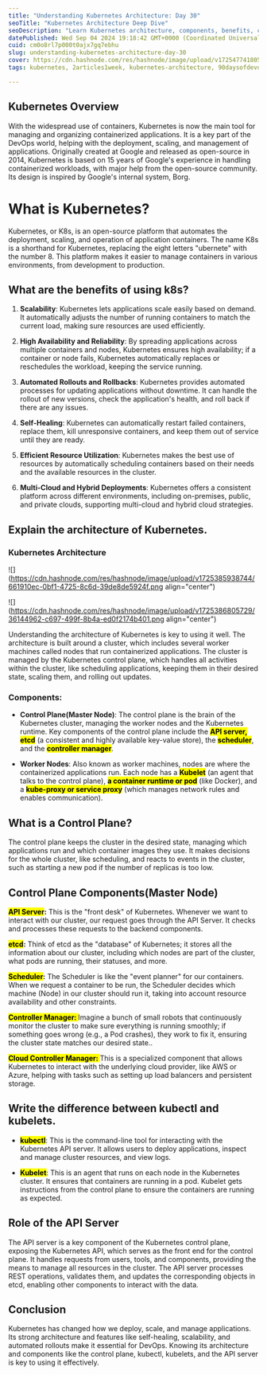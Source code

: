 ```yaml
---
title: "Understanding Kubernetes Architecture: Day 30"
seoTitle: "Kubernetes Architecture Deep Dive"
seoDescription: "Learn Kubernetes architecture, components, benefits, control plane roles, API server, kubelets, and kubectl for efficient container management"
datePublished: Wed Sep 04 2024 19:18:42 GMT+0000 (Coordinated Universal Time)
cuid: cm0o8rl7p000t0ajx7gq7ebhu
slug: understanding-kubernetes-architecture-day-30
cover: https://cdn.hashnode.com/res/hashnode/image/upload/v1725477418059/1c54fe3a-27d5-4337-b352-b1fe81735614.png
tags: kubernetes, 2articles1week, kubernetes-architecture, 90daysofdevops

---
```


## **Kubernetes Overview**

With the widespread use of containers, Kubernetes is now the main tool for managing and organizing containerized applications. It is a key part of the DevOps world, helping with the deployment, scaling, and management of applications. Originally created at Google and released as open-source in 2014, Kubernetes is based on 15 years of Google's experience in handling containerized workloads, with major help from the open-source community. Its design is inspired by Google's internal system, Borg.

# **What is Kubernetes?**

Kubernetes, or K8s, is an open-source platform that automates the deployment, scaling, and operation of application containers. The name K8s is a shorthand for Kubernetes, replacing the eight letters "ubernete" with the number 8. This platform makes it easier to manage containers in various environments, from development to production.

## What are the benefits of using k8s?

1. **Scalability**: Kubernetes lets applications scale easily based on demand. It automatically adjusts the number of running containers to match the current load, making sure resources are used efficiently.
    
2. **High Availability and Reliability**: By spreading applications across multiple containers and nodes, Kubernetes ensures high availability; if a container or node fails, Kubernetes automatically replaces or reschedules the workload, keeping the service running.
    
3. **Automated Rollouts and Rollbacks**: Kubernetes provides automated processes for updating applications without downtime. It can handle the rollout of new versions, check the application's health, and roll back if there are any issues.
    
4. **Self-Healing**: Kubernetes can automatically restart failed containers, replace them, kill unresponsive containers, and keep them out of service until they are ready.
    
5. **Efficient Resource Utilization**: Kubernetes makes the best use of resources by automatically scheduling containers based on their needs and the available resources in the cluster.
    
6. **Multi-Cloud and Hybrid Deployments**: Kubernetes offers a consistent platform across different environments, including on-premises, public, and private clouds, supporting multi-cloud and hybrid cloud strategies.
    

## Explain the architecture of Kubernetes.

### **Kubernetes Architecture**

![](https://cdn.hashnode.com/res/hashnode/image/upload/v1725385938744/661910ec-0bf1-4725-8c6d-39de8de5924f.png align="center")

![](https://cdn.hashnode.com/res/hashnode/image/upload/v1725386805729/36144962-c697-499f-8b4a-ed0f2174b401.png align="center")

Understanding the architecture of Kubernetes is key to using it well. The architecture is built around a cluster, which includes several worker machines called nodes that run containerized applications. The cluster is managed by the Kubernetes control plane, which handles all activities within the cluster, like scheduling applications, keeping them in their desired state, scaling them, and rolling out updates.

### **Components:**

* **Control Plane(Master Node)**: The control plane is the brain of the Kubernetes cluster, managing the worker nodes and the Kubernetes runtime. Key components of the control plane include the **<mark>API server, etcd</mark>** (a consistent and highly available key-value store), the **<mark>scheduler</mark>**, and the **<mark>controller manager</mark>**.
    
* **Worker Nodes**: Also known as worker machines, nodes are where the containerized applications run. Each node has a **<mark>Kubelet</mark>** (an agent that talks to the control plane), **<mark>a container runtime or pod</mark>** (like Docker), and a **<mark>kube-proxy or service proxy</mark>** (which manages network rules and enables communication).
    

## What is a Control Plane?

The control plane keeps the cluster in the desired state, managing which applications run and which container images they use. It makes decisions for the whole cluster, like scheduling, and reacts to events in the cluster, such as starting a new pod if the number of replicas is too low.

## Control Plane Components(Master Node)

**<mark>API Server</mark>:** This is the "front desk" of Kubernetes. Whenever we want to interact with our cluster, our request goes through the API Server. It checks and processes these requests to the backend components.

**<mark>etcd</mark>:** Think of etcd as the "database" of Kubernetes; it stores all the information about our cluster, including which nodes are part of the cluster, what pods are running, their statuses, and more.

**<mark>Scheduler</mark>:** The Scheduler is like the "event planner" for our containers. When we request a container to be run, the Scheduler decides which machine (Node) in our cluster should run it, taking into account resource availability and other constraints.

**<mark>Controller Manager: </mark>** Imagine a bunch of small robots that continuously monitor the cluster to make sure everything is running smoothly; if something goes wrong (e.g., a Pod crashes), they work to fix it, ensuring the cluster state matches our desired state..

**<mark>Cloud Controller Manager: </mark>** This is a specialized component that allows Kubernetes to interact with the underlying cloud provider, like AWS or Azure, helping with tasks such as setting up load balancers and persistent storage.

## Write the difference between kubectl and kubelets.

* **<mark>kubectl</mark>**: This is the command-line tool for interacting with the Kubernetes API server. It allows users to deploy applications, inspect and manage cluster resources, and view logs.
    
* **<mark>Kubelet</mark>**: This is an agent that runs on each node in the Kubernetes cluster. It ensures that containers are running in a pod. Kubelet gets instructions from the control plane to ensure the containers are running as expected.
    

## Role of the API Server

The API server is a key component of the Kubernetes control plane, exposing the Kubernetes API, which serves as the front end for the control plane. It handles requests from users, tools, and components, providing the means to manage all resources in the cluster. The API server processes REST operations, validates them, and updates the corresponding objects in etcd, enabling other components to interact with the data.

## Conclusion

Kubernetes has changed how we deploy, scale, and manage applications. Its strong architecture and features like self-healing, scalability, and automated rollouts make it essential for DevOps. Knowing its architecture and components like the control plane, kubectl, kubelets, and the API server is key to using it effectively.
